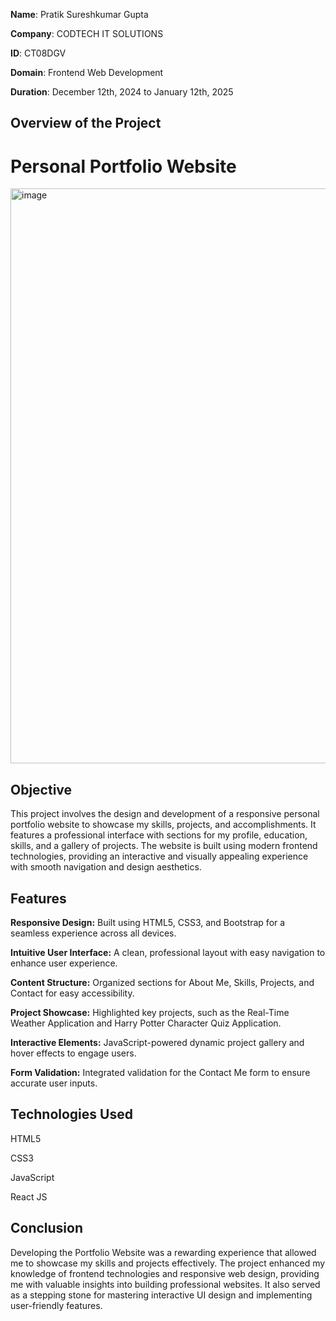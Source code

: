 **Name**:  Pratik Sureshkumar Gupta

**Company**: CODTECH IT SOLUTIONS

**ID**: CT08DGV

**Domain**: Frontend Web Development

**Duration**: December 12th, 2024 to January 12th, 2025

<h2>Overview of the Project</h2>

<h1>Personal Portfolio Website</h1>

<img width="920" alt="image" src="https://github.com/user-attachments/assets/c5529878-8423-4dfb-81d0-4bf276f13cf3" />

<h2>Objective</h2>

This project involves the design and development of a responsive personal portfolio website to showcase my skills, projects, and accomplishments. It features a professional interface with sections for my profile, education, skills, and a gallery of projects. The website is built using modern frontend technologies, providing an interactive and visually appealing experience with smooth navigation and design aesthetics.

<h2>Features</h2>

**Responsive Design:** Built using HTML5, CSS3, and Bootstrap for a seamless experience across all devices.

**Intuitive User Interface:** A clean, professional layout with easy navigation to enhance user experience.

**Content Structure:** Organized sections for About Me, Skills, Projects, and Contact for easy accessibility.

**Project Showcase:** Highlighted key projects, such as the Real-Time Weather Application and Harry Potter Character Quiz Application.

**Interactive Elements:** JavaScript-powered dynamic project gallery and hover effects to engage users.

**Form Validation:** Integrated validation for the Contact Me form to ensure accurate user inputs.

<h2>Technologies Used</h2>

HTML5

CSS3

JavaScript

React JS

<h2>Conclusion</h2>

Developing the Portfolio Website was a rewarding experience that allowed me to showcase my skills and projects effectively. The project enhanced my knowledge of frontend technologies and responsive web design, providing me with valuable insights into building professional websites. It also served as a stepping stone for mastering interactive UI design and implementing user-friendly features.

